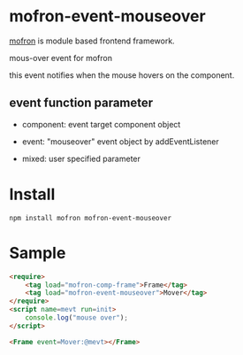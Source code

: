 # mofron-event-mouseover
[mofron](https://mofron.github.io/mofron/) is module based frontend framework.

mous-over event for mofron

this event notifies when the mouse hovers on the component.

## event function parameter

- component: event target component object

- event: "mouseover" event object by addEventListener

- mixed: user specified parameter


# Install
```
npm install mofron mofron-event-mouseover
```

# Sample
```html
<require>
    <tag load="mofron-comp-frame">Frame</tag>
    <tag load="mofron-event-mouseover">Mover</tag>
</require>
<script name=mevt run=init>
    console.log("mouse over");
</script>

<Frame event=Mover:@mevt></Frame>
```
